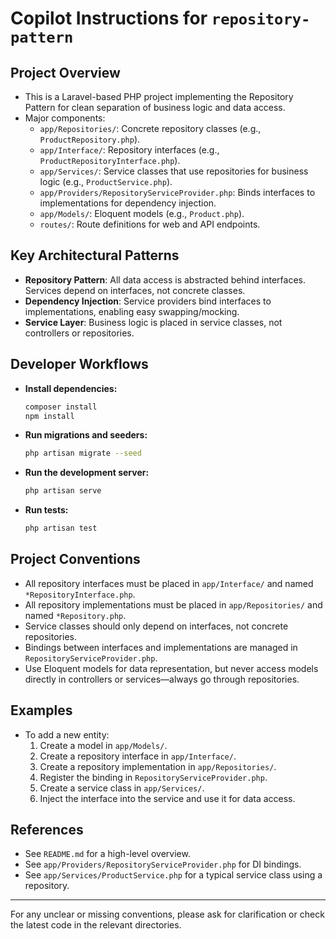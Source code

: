 # Copilot Instructions for `repository-pattern`

## Project Overview

-   This is a Laravel-based PHP project implementing the Repository Pattern for clean separation of business logic and data access.
-   Major components:
    -   `app/Repositories/`: Concrete repository classes (e.g., `ProductRepository.php`).
    -   `app/Interface/`: Repository interfaces (e.g., `ProductRepositoryInterface.php`).
    -   `app/Services/`: Service classes that use repositories for business logic (e.g., `ProductService.php`).
    -   `app/Providers/RepositoryServiceProvider.php`: Binds interfaces to implementations for dependency injection.
    -   `app/Models/`: Eloquent models (e.g., `Product.php`).
    -   `routes/`: Route definitions for web and API endpoints.

## Key Architectural Patterns

-   **Repository Pattern**: All data access is abstracted behind interfaces. Services depend on interfaces, not concrete classes.
-   **Dependency Injection**: Service providers bind interfaces to implementations, enabling easy swapping/mocking.
-   **Service Layer**: Business logic is placed in service classes, not controllers or repositories.

## Developer Workflows

-   **Install dependencies:**
    ```bash
    composer install
    npm install
    ```
-   **Run migrations and seeders:**
    ```bash
    php artisan migrate --seed
    ```
-   **Run the development server:**
    ```bash
    php artisan serve
    ```
-   **Run tests:**
    ```bash
    php artisan test
    ```

## Project Conventions

-   All repository interfaces must be placed in `app/Interface/` and named `*RepositoryInterface.php`.
-   All repository implementations must be placed in `app/Repositories/` and named `*Repository.php`.
-   Service classes should only depend on interfaces, not concrete repositories.
-   Bindings between interfaces and implementations are managed in `RepositoryServiceProvider.php`.
-   Use Eloquent models for data representation, but never access models directly in controllers or services—always go through repositories.

## Examples

-   To add a new entity:
    1. Create a model in `app/Models/`.
    2. Create a repository interface in `app/Interface/`.
    3. Create a repository implementation in `app/Repositories/`.
    4. Register the binding in `RepositoryServiceProvider.php`.
    5. Create a service class in `app/Services/`.
    6. Inject the interface into the service and use it for data access.

## References

-   See `README.md` for a high-level overview.
-   See `app/Providers/RepositoryServiceProvider.php` for DI bindings.
-   See `app/Services/ProductService.php` for a typical service class using a repository.

---

For any unclear or missing conventions, please ask for clarification or check the latest code in the relevant directories.
